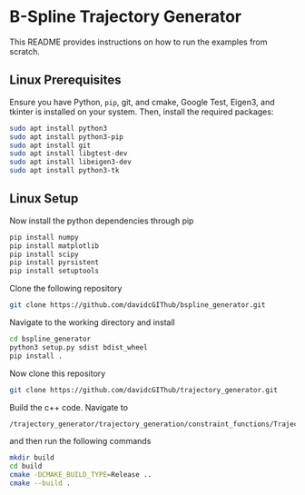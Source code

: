 # B-Spline Trajectory Generator

This README provides instructions on how to run the examples from scratch.

## Linux Prerequisites

Ensure you have Python, `pip`, git, and cmake, Google Test, Eigen3, and tkinter is installed on your system. Then, install the required packages:

```bash
sudo apt install python3
sudo apt install python3-pip
sudo apt install git
sudo apt install libgtest-dev
sudo apt install libeigen3-dev
sudo apt install python3-tk

```

## Linux Setup

Now install the python dependencies through pip
```bash
pip install numpy
pip install matplotlib
pip install scipy
pip install pyrsistent
pip install setuptools
```
Clone the following repository

```bash
git clone https://github.com/davidcGIThub/bspline_generator.git
```
Navigate to the working directory and install

```bash
cd bspline_generator
python3 setup.py sdist bdist_wheel
pip install .
```

Now clone this repository

```bash
git clone https://github.com/davidcGIThub/trajectory_generator.git
```

 Build the c++ code. Navigate to

```bash
/trajectory_generator/trajectory_generation/constraint_functions/TrajectoryConstraintsCCode
```
and then run the following commands

```bash
mkdir build
cd build
cmake -DCMAKE_BUILD_TYPE=Release ..
cmake --build .
```
